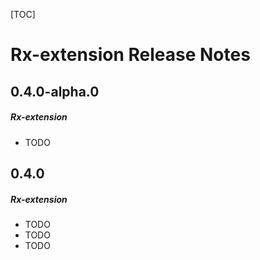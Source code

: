 [TOC]
# Rx-extension Release Notes
## 0.4.0-alpha.0
##### Rx-extension
* TODO
## 0.4.0
##### Rx-extension
* TODO
* TODO
* TODO